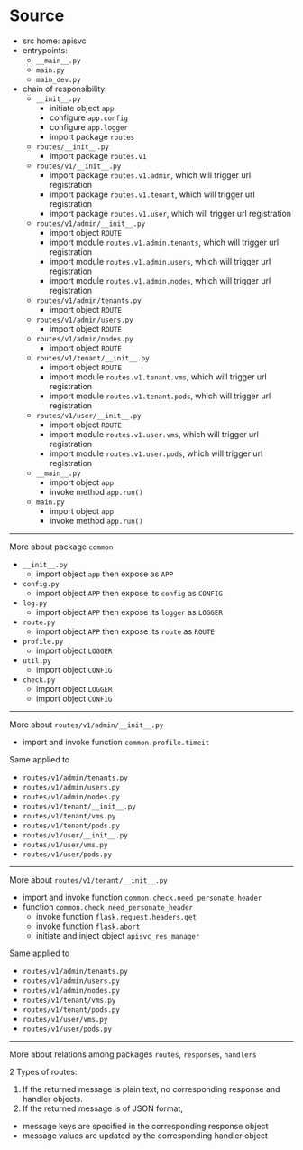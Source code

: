 # Source

* src home: apisvc
* entrypoints:
  * `__main__.py`
  * `main.py`
  * `main_dev.py`
* chain of responsibility:
  * `__init__.py`
    * initiate object `app`
    * configure `app.config`
    * configure `app.logger`
    * import package `routes`
  * `routes/__init__.py`
    * import package `routes.v1`
  * `routes/v1/__init__.py`
    * import package `routes.v1.admin`, which will trigger url registration
    * import package `routes.v1.tenant`, which will trigger url registration
    * import package `routes.v1.user`, which will trigger url registration
  * `routes/v1/admin/__init__.py`
    * import object `ROUTE`
    * import module `routes.v1.admin.tenants`, which will trigger url registration
    * import module `routes.v1.admin.users`, which will trigger url registration
    * import module `routes.v1.admin.nodes`, which will trigger url registration
  * `routes/v1/admin/tenants.py`
    * import object `ROUTE`
  * `routes/v1/admin/users.py`
    * import object `ROUTE`
  * `routes/v1/admin/nodes.py`
    * import object `ROUTE`
  * `routes/v1/tenant/__init__.py`
    * import object `ROUTE`
    * import module `routes.v1.tenant.vms`, which will trigger url registration
    * import module `routes.v1.tenant.pods`, which will trigger url registration
  * `routes/v1/user/__init__.py`
    * import object `ROUTE`
    * import module `routes.v1.user.vms`, which will trigger url registration
    * import module `routes.v1.user.pods`, which will trigger url registration
  * `__main__.py`
    * import object `app`
    * invoke method `app.run()`
  * `main.py`
    * import object `app`
    * invoke method `app.run()`

---

More about package `common`

* `__init__.py`
  * import object `app` then expose as `APP`
* `config.py`
  * import object `APP` then expose its `config` as `CONFIG`
* `log.py`
  * import object `APP` then expose its `logger` as `LOGGER`
* `route.py`
  * import object `APP` then expose its `route` as `ROUTE`
* `profile.py`
  * import object `LOGGER`
* `util.py`
  * import object `CONFIG`
* `check.py`
  * import object `LOGGER`
  * import object `CONFIG`

---

More about `routes/v1/admin/__init__.py`

* import and invoke function `common.profile.timeit`

Same applied to

* `routes/v1/admin/tenants.py`
* `routes/v1/admin/users.py`
* `routes/v1/admin/nodes.py`
* `routes/v1/tenant/__init__.py`
* `routes/v1/tenant/vms.py`
* `routes/v1/tenant/pods.py`
* `routes/v1/user/__init__.py`
* `routes/v1/user/vms.py`
* `routes/v1/user/pods.py`

---

More about `routes/v1/tenant/__init__.py`

* import and invoke function `common.check.need_personate_header`
* function `common.check.need_personate_header`
  * invoke function `flask.request.headers.get`
  * invoke function `flask.abort`
  * initiate and inject object `apisvc_res_manager`

Same applied to

* `routes/v1/admin/tenants.py`
* `routes/v1/admin/users.py`
* `routes/v1/admin/nodes.py`
* `routes/v1/tenant/vms.py`
* `routes/v1/tenant/pods.py`
* `routes/v1/user/vms.py`
* `routes/v1/user/pods.py`

---

More about relations among packages `routes`, `responses`, `handlers`

2 Types of routes:

1. If the returned message is plain text, no corresponding response and handler objects.
2. If the returned message is of JSON format,
  * message keys are specified in the corresponding response object
  * message values are updated by the corresponding handler object